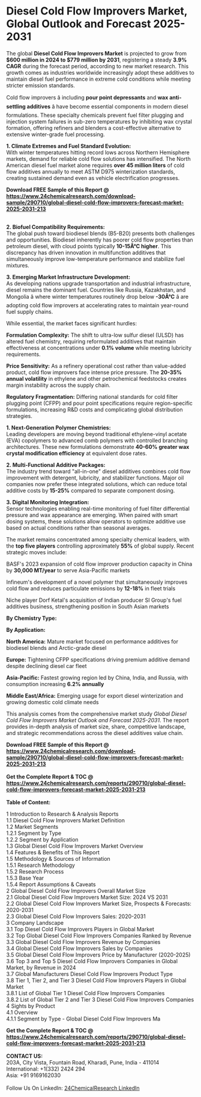<h1>Diesel Cold Flow Improvers Market, Global Outlook and Forecast 2025-2031</h1><p>The global <strong>Diesel Cold Flow Improvers Market</strong> is projected to grow from <strong>$600 million in 2024 to $779 million by 2031</strong>, registering a steady <strong>3.9% CAGR</strong> during the forecast period, according to new market research. This growth comes as industries worldwide increasingly adopt these additives to maintain diesel fuel performance in extreme cold conditions while meeting stricter emission standards.</p><p>Cold flow improvers â including <strong>pour point depressants</strong> and <strong>wax anti-settling additives</strong> â have become essential components in modern diesel formulations. These specialty chemicals prevent fuel filter plugging and injection system failures in sub-zero temperatures by inhibiting wax crystal formation, offering refiners and blenders a cost-effective alternative to extensive winter-grade fuel processing.</p><p><strong>1. Climate Extremes and Fuel Standard Evolution:</strong><br>
With winter temperatures hitting record lows across Northern Hemisphere markets, demand for reliable cold flow solutions has intensified. The North American diesel fuel market alone requires <strong>over 45 million liters</strong> of cold flow additives annually to meet ASTM D975 winterization standards, creating sustained demand even as vehicle electrification progresses.</p><div><b>Download FREE Sample of this Report @ 
            <a href="https://www.24chemicalresearch.com/download-sample/290710/global-diesel-cold-flow-improvers-forecast-market-2025-2031-213">
            https://www.24chemicalresearch.com/download-sample/290710/global-diesel-cold-flow-improvers-forecast-market-2025-2031-213</a></b></div><br><p><strong>2. Biofuel Compatibility Requirements:</strong><br>
The global push toward biodiesel blends (B5-B20) presents both challenges and opportunities. Biodiesel inherently has poorer cold flow properties than petroleum diesel, with cloud points typically <strong>10-15Â°C higher</strong>. This discrepancy has driven innovation in multifunction additives that simultaneously improve low-temperature performance and stabilize fuel mixtures.</p><p><strong>3. Emerging Market Infrastructure Development:</strong><br>
As developing nations upgrade transportation and industrial infrastructure, diesel remains the dominant fuel. Countries like Russia, Kazakhstan, and Mongolia â where winter temperatures routinely drop below <strong>-30Â°C</strong> â are adopting cold flow improvers at accelerating rates to maintain year-round fuel supply chains.</p><p>While essential, the market faces significant hurdles:</p><p><strong>Formulation Complexity:</strong> The shift to ultra-low sulfur diesel (ULSD) has altered fuel chemistry, requiring reformulated additives that maintain effectiveness at concentrations under <strong>0.1% volume</strong> while meeting lubricity requirements.</p><p><strong>Price Sensitivity:</strong> As a refinery operational cost rather than value-added product, cold flow improvers face intense price pressure. The <strong>20-35% annual volatility</strong> in ethylene and other petrochemical feedstocks creates margin instability across the supply chain.</p><p><strong>Regulatory Fragmentation:</strong> Differing national standards for cold filter plugging point (CFPP) and pour point specifications require region-specific formulations, increasing R&amp;D costs and complicating global distribution strategies.</p><p><strong>1. Next-Generation Polymer Chemistries:</strong><br>
Leading developers are moving beyond traditional ethylene-vinyl acetate (EVA) copolymers to advanced comb polymers with controlled branching architectures. These new formulations demonstrate <strong>40-60% greater wax crystal modification efficiency</strong> at equivalent dose rates.</p><p><strong>2. Multi-Functional Additive Packages:</strong><br>
The industry trend toward "all-in-one" diesel additives combines cold flow improvement with detergent, lubricity, and stabilizer functions. Major oil companies now prefer these integrated solutions, which can reduce total additive costs by <strong>15-25%</strong> compared to separate component dosing.</p><p><strong>3. Digital Monitoring Integration:</strong><br>
Sensor technologies enabling real-time monitoring of fuel filter differential pressure and wax appearance are emerging. When paired with smart dosing systems, these solutions allow operators to optimize additive use based on actual conditions rather than seasonal averages.</p><p>The market remains concentrated among specialty chemical leaders, with the <strong>top five players</strong> controlling approximately <strong>55%</strong> of global supply. Recent strategic moves include:</p><p>BASF's 2023 expansion of cold flow improver production capacity in China by <strong>30,000 MT/year</strong> to serve Asia-Pacific markets</p><p>Infineum's development of a novel polymer that simultaneously improves cold flow and reduces particulate emissions by <strong>12-18%</strong> in fleet trials</p><p>Niche player Dorf Ketal's acquisition of Indian producer SI Group's fuel additives business, strengthening position in South Asian markets</p><p><strong>By Chemistry Type:</strong></p><p><strong>By Application:</strong></p><p><strong>North America:</strong> Mature market focused on performance additives for biodiesel blends and Arctic-grade diesel</p><p><strong>Europe:</strong> Tightening CFPP specifications driving premium additive demand despite declining diesel car fleet</p><p><strong>Asia-Pacific:</strong> Fastest growing region led by China, India, and Russia, with consumption increasing <strong>6.2% annually</strong></p><p><strong>Middle East/Africa:</strong> Emerging usage for export diesel winterization and growing domestic cold climate needs</p><p>This analysis comes from the comprehensive market study <em>Global Diesel Cold Flow Improvers Market Outlook and Forecast 2025-2031</em>. The report provides in-depth analysis of market size, share, competitive landscape, and strategic recommendations across the diesel additives value chain.</p><div><b>Download FREE Sample of this Report @ 
            <a href="https://www.24chemicalresearch.com/download-sample/290710/global-diesel-cold-flow-improvers-forecast-market-2025-2031-213">
            https://www.24chemicalresearch.com/download-sample/290710/global-diesel-cold-flow-improvers-forecast-market-2025-2031-213</a></b></div><br><div><b>Get the Complete Report & TOC @ 
            <a href="https://www.24chemicalresearch.com/reports/290710/global-diesel-cold-flow-improvers-forecast-market-2025-2031-213">
            https://www.24chemicalresearch.com/reports/290710/global-diesel-cold-flow-improvers-forecast-market-2025-2031-213</a></b></div><br>
            <b>Table of Content:</b><p>1 Introduction to Research & Analysis Reports<br />
 1.1 Diesel Cold Flow Improvers Market Definition<br />
 1.2 Market Segments<br />
 1.2.1 Segment by Type<br />
 1.2.2 Segment by Application<br />
 1.3 Global Diesel Cold Flow Improvers Market Overview<br />
 1.4 Features & Benefits of This Report<br />
 1.5 Methodology & Sources of Information<br />
 1.5.1 Research Methodology<br />
 1.5.2 Research Process<br />
 1.5.3 Base Year<br />
 1.5.4 Report Assumptions & Caveats<br />
2 Global Diesel Cold Flow Improvers Overall Market Size<br />
 2.1 Global Diesel Cold Flow Improvers Market Size: 2024 VS 2031<br />
 2.2 Global Diesel Cold Flow Improvers Market Size, Prospects & Forecasts: 2020-2031<br />
 2.3 Global Diesel Cold Flow Improvers Sales: 2020-2031<br />
3 Company Landscape<br />
 3.1 Top Diesel Cold Flow Improvers Players in Global Market<br />
 3.2 Top Global Diesel Cold Flow Improvers Companies Ranked by Revenue<br />
 3.3 Global Diesel Cold Flow Improvers Revenue by Companies<br />
 3.4 Global Diesel Cold Flow Improvers Sales by Companies<br />
 3.5 Global Diesel Cold Flow Improvers Price by Manufacturer (2020-2025)<br />
 3.6 Top 3 and Top 5 Diesel Cold Flow Improvers Companies in Global Market, by Revenue in 2024<br />
 3.7 Global Manufacturers Diesel Cold Flow Improvers Product Type<br />
 3.8 Tier 1, Tier 2, and Tier 3 Diesel Cold Flow Improvers Players in Global Market<br />
 3.8.1 List of Global Tier 1 Diesel Cold Flow Improvers Companies<br />
 3.8.2 List of Global Tier 2 and Tier 3 Diesel Cold Flow Improvers Companies<br />
4 Sights by Product<br />
 4.1 Overview<br />
 4.1.1 Segment by Type - Global Diesel Cold Flow Improvers Ma</p><div><b>Get the Complete Report & TOC @ 
            <a href="https://www.24chemicalresearch.com/reports/290710/global-diesel-cold-flow-improvers-forecast-market-2025-2031-213">
            https://www.24chemicalresearch.com/reports/290710/global-diesel-cold-flow-improvers-forecast-market-2025-2031-213</a></b></div><br><b>CONTACT US:</b><br>
            203A, City Vista, Fountain Road, Kharadi, Pune, India - 411014<br>
            International: +1(332) 2424 294<br>
            Asia: +91 9169162030 <br><br>
            Follow Us On LinkedIn: <a href="https://www.linkedin.com/company/24chemicalresearch/">24ChemicalResearch LinkedIn</a>